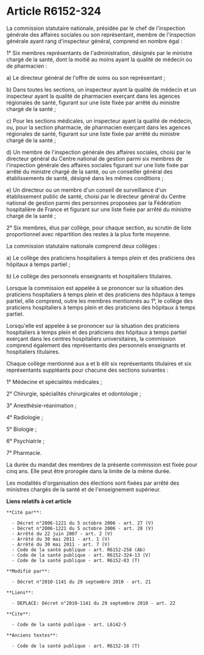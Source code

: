 # Article R6152-324

La commission statutaire nationale, présidée par le chef de l'inspection générale des affaires sociales ou son représentant,
membre de l'inspection générale ayant rang d'inspecteur général, comprend en nombre égal : 

1° Six membres représentants de l'administration, désignés par le ministre chargé de la santé, dont la moitié au moins ayant
la qualité de médecin ou de pharmacien : 

a) Le directeur général de l'offre de soins ou son représentant ; 

b) Dans toutes les sections, un inspecteur ayant la qualité de médecin et un inspecteur ayant la qualité de pharmacien
exerçant dans les agences régionales de santé, figurant sur une liste fixée par arrêté du ministre chargé de la santé ; 

c) Pour les sections médicales, un inspecteur ayant la qualité de médecin, ou, pour la section pharmacie, de pharmacien
exerçant dans les agences régionales de santé, figurant sur une liste fixée par arrêté du ministre chargé de la santé ; 

d) Un membre de l'inspection générale des affaires sociales, choisi par le directeur général du Centre national de gestion
parmi six membres de l'inspection générale des affaires sociales figurant sur une liste fixée par arrêté du ministre chargé
de la santé, ou un conseiller général des établissements de santé, désigné dans les mêmes conditions ; 

e) Un directeur ou un membre d'un conseil de surveillance d'un établissement public de santé, choisi par le directeur général
du Centre national de gestion parmi des personnes proposées par la Fédération hospitalière de France et figurant sur une
liste fixée par arrêté du ministre chargé de la santé ; 

2° Six membres, élus par collège, pour chaque section, au scrutin de liste proportionnel avec répartition des restes à la
plus forte moyenne. 

La commission statutaire nationale comprend deux collèges : 

a) Le collège des praticiens hospitaliers à temps plein et des praticiens des hôpitaux à temps partiel ; 

b) Le collège des personnels enseignants et hospitaliers titulaires. 

Lorsque la commission est appelée à se prononcer sur la situation des praticiens hospitaliers à temps plein et des praticiens
des hôpitaux à temps partiel, elle comprend, outre les membres mentionnés au 1°, le collège des praticiens hospitaliers à
temps plein et des praticiens des hôpitaux à temps partiel. 

Lorsqu'elle est appelée à se prononcer sur la situation des praticiens hospitaliers à temps plein et des praticiens des
hôpitaux à temps partiel exerçant dans les centres hospitaliers universitaires, la commission comprend également des
représentants des personnels enseignants et hospitaliers titulaires. 

Chaque collège mentionné aux a et b élit six représentants titulaires et six représentants suppléants pour chacune des
sections suivantes : 

1° Médecine et spécialités médicales ; 

2° Chirurgie, spécialités chirurgicales et odontologie ; 

3° Anesthésie-réanimation ; 

4° Radiologie ; 

5° Biologie ; 

6° Psychiatrie ; 

7° Pharmacie. 

La durée du mandat des membres de la présente commission est fixée pour cinq ans. Elle peut être prorogée dans la limite de
la même durée. 

Les modalités d'organisation des élections sont fixées par arrêté des ministres chargés de la santé et de l'enseignement
supérieur.

**Liens relatifs à cet article**

	**Cité par**:

	  - Décret n°2006-1221 du 5 octobre 2006 - art. 27 (V)
	  - Décret n°2006-1221 du 5 octobre 2006 - art. 28 (V)
	  - Arrêté du 22 juin 2007 - art. 2 (V)
	  - Arrêté du 30 mai 2011 - art. 1 (V)
	  - Arrêté du 30 mai 2011 - art. 7 (V)
	  - Code de la santé publique - art. R6152-258 (Ab)
	  - Code de la santé publique - art. R6152-324-13 (V)
	  - Code de la santé publique - art. R6152-83 (T)

	**Modifié par**:

	  - Décret n°2010-1141 du 29 septembre 2010 - art. 21

	**Liens**:

	  - DEPLACE: Décret n°2010-1141 du 29 septembre 2010 - art. 22

	**Cite**:

	  - Code de la santé publique - art. L6142-5

	**Anciens textes**:

	  - Code de la santé publique - art. R6152-18 (T)
